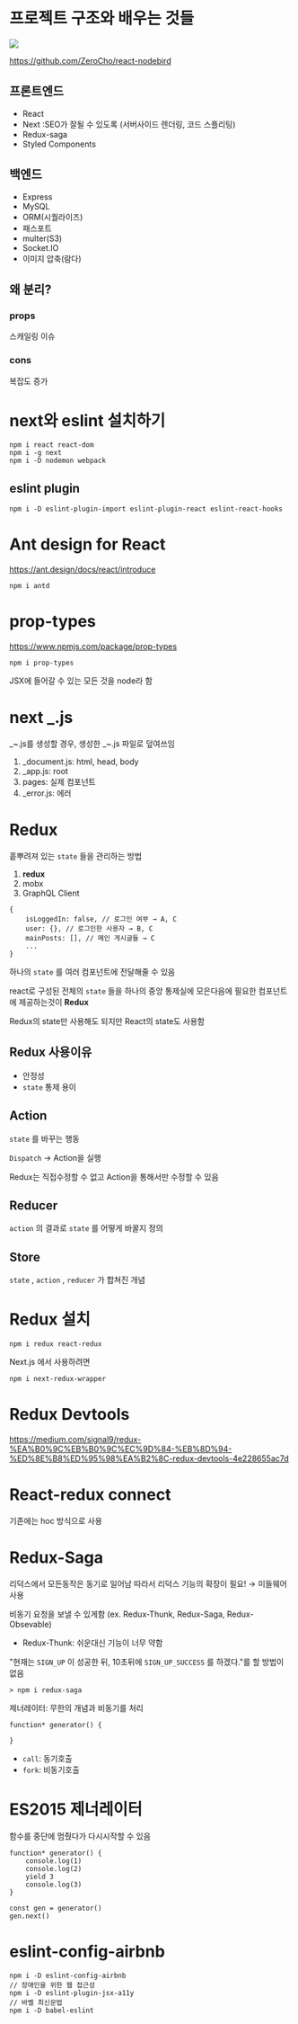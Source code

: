 # 프로젝트 구조와 배우는 것들

![](https://i.imgur.com/uzRKumk.png)

https://github.com/ZeroCho/react-nodebird

## 프론트엔드

- React
- Next :SEO가 잘될 수 있도록 (서버사이드 렌더링, 코드 스플리팅) 
- Redux-saga
- Styled Components

## 백엔드

- Express
- MySQL
- ORM(시퀄라이즈)
- 패스포트
- multer(S3)
- Socket.IO
- 이미지 압축(람다)

## 왜 분리?

### props

스캐일링 이슈

### cons

복잡도 증가



# next와 eslint 설치하기

```
npm i react react-dom
npm i -g next
npm i -D nodemon webpack
```

## eslint plugin

```
npm i -D eslint-plugin-import eslint-plugin-react eslint-react-hooks
```

# Ant design for React

https://ant.design/docs/react/introduce

```
npm i antd
```

# prop-types

https://www.npmjs.com/package/prop-types

```
npm i prop-types
```

JSX에 들어갈 수 있는 모든 것을 node라 함

# next _.js

_~.js를 생성할 경우, 생성한 _~.js 파일로 덮여쓰임

1. _document.js: html, head, body
2. _app.js: root
3. pages: 실제 컴포넌트
3. _error.js: 에러

# Redux

흩뿌려져 있는 `state` 들을 관리하는 방법

1. **redux**
2. mobx
3. GraphQL Client

```
{
    isLoggedIn: false, // 로그인 여부 → A, C
    user: {}, // 로그인한 사용자 → B, C
    mainPosts: [], // 메인 게시글들 → C
    ...
}
```

하나의 `state` 를 여러 컴포넌트에 전달해줄 수 있음

react로 구성된 전체의 `state` 들을 하나의 중앙 통제실에 모은다음에 필요한 컴포넌트에 제공하는것이 **Redux**

Redux의 state만 사용해도 되지만 React의 state도 사용함

## Redux 사용이유

- 안정성
- `state` 통제 용이

## Action

`state` 를 바꾸는 행동

`Dispatch` → Action을 실행

Redux는 직접수정할 수 없고 Action을 통해서만 수정할 수 있음

## Reducer

`action` 의 결과로 `state` 를 어떻게 바꿀지 정의

## Store

`state` , `action` , `reducer` 가 합쳐진 개념

# Redux 설치

```
npm i redux react-redux
```

Next.js 에서 사용하려면

```
npm i next-redux-wrapper
```

# Redux Devtools

https://medium.com/signal9/redux-%EA%B0%9C%EB%B0%9C%EC%9D%84-%EB%8D%94-%ED%8E%B8%ED%95%98%EA%B2%8C-redux-devtools-4e228655ac7d

# React-redux connect

기존에는 hoc 방식으로 사용

# Redux-Saga

리덕스에서 모든동작은 동기로 일어남 따라서 리덕스 기능의 확장이 필요! → 미들웨어 사용

비동기 요청을 보낼 수 있게함 (ex. Redux-Thunk, Redux-Saga, Redux-Obsevable)

- Redux-Thunk: 쉬운대신 기능이 너무 약함

"현재는 `SIGN_UP` 이 성공한 뒤, 10초뒤에 `SIGN_UP_SUCCESS` 를 하겠다."를 할 방법이 없음

```
> npm i redux-saga
```

제너레이터: 무한의 개념과 비동기를 처리

```
function* generator() {

}
```

- `call`: 동기호출
- `fork`: 비동기호출

# ES2015 제너레이터

함수를 중단에 멈췄다가 다시시작할 수 있음

```
function* generator() {
    console.log(1)
    console.log(2)
    yield 3
    console.log(3)
}

const gen = generator()
gen.next()
```

# eslint-config-airbnb

```
npm i -D eslint-config-airbnb
// 장애인을 위한 웹 접근성
npm i -D eslint-plugin-jsx-a11y
// 바벨 최신문법
npm i -D babel-eslint
```